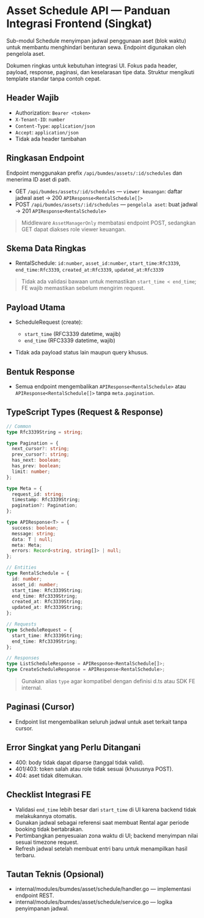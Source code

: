 # Asset Schedule API — Panduan Integrasi Frontend (Singkat)

Sub-modul Schedule menyimpan jadwal penggunaan aset (blok waktu) untuk membantu menghindari benturan sewa. Endpoint digunakan oleh pengelola aset.

Dokumen ringkas untuk kebutuhan integrasi UI. Fokus pada header, payload, response, paginasi, dan keselarasan tipe data. Struktur mengikuti template standar tanpa contoh cepat.

## Header Wajib

- Authorization: `Bearer <token>`
- `X-Tenant-ID`: `number`
- `Content-Type`: `application/json`
- `Accept`: `application/json`
- Tidak ada header tambahan

## Ringkasan Endpoint

Endpoint menggunakan prefix `/api/bumdes/assets/:id/schedules` dan menerima ID aset di path.

- GET `/api/bumdes/assets/:id/schedules` — `viewer keuangan`: daftar jadwal aset → 200 `APIResponse<RentalSchedule[]>`
- POST `/api/bumdes/assets/:id/schedules` — `pengelola aset`: buat jadwal → 201 `APIResponse<RentalSchedule>`

> Middleware `AssetManagerOnly` membatasi endpoint POST, sedangkan GET dapat diakses role viewer keuangan.

## Skema Data Ringkas

- RentalSchedule: `id:number`, `asset_id:number`, `start_time:Rfc3339`, `end_time:Rfc3339`, `created_at:Rfc3339`, `updated_at:Rfc3339`

> Tidak ada validasi bawaan untuk memastikan `start_time < end_time`; FE wajib memastikan sebelum mengirim request.

## Payload Utama

- ScheduleRequest (create):
  - `start_time` (RFC3339 datetime, wajib)
  - `end_time` (RFC3339 datetime, wajib)

- Tidak ada payload status lain maupun query khusus.

## Bentuk Response

- Semua endpoint mengembalikan `APIResponse<RentalSchedule>` atau `APIResponse<RentalSchedule[]>` tanpa `meta.pagination`.

## TypeScript Types (Request & Response)

```ts
// Common
type Rfc3339String = string;

type Pagination = {
  next_cursor?: string;
  prev_cursor?: string;
  has_next: boolean;
  has_prev: boolean;
  limit: number;
};

type Meta = {
  request_id: string;
  timestamp: Rfc3339String;
  pagination?: Pagination;
};

type APIResponse<T> = {
  success: boolean;
  message: string;
  data: T | null;
  meta: Meta;
  errors: Record<string, string[]> | null;
};

// Entities
type RentalSchedule = {
  id: number;
  asset_id: number;
  start_time: Rfc3339String;
  end_time: Rfc3339String;
  created_at: Rfc3339String;
  updated_at: Rfc3339String;
};

// Requests
type ScheduleRequest = {
  start_time: Rfc3339String;
  end_time: Rfc3339String;
};

// Responses
type ListScheduleResponse = APIResponse<RentalSchedule[]>;
type CreateScheduleResponse = APIResponse<RentalSchedule>;
```

> Gunakan alias `type` agar kompatibel dengan definisi d.ts atau SDK FE internal.

## Paginasi (Cursor)

- Endpoint list mengembalikan seluruh jadwal untuk aset terkait tanpa cursor.

## Error Singkat yang Perlu Ditangani

- 400: body tidak dapat diparse (tanggal tidak valid).
- 401/403: token salah atau role tidak sesuai (khususnya POST).
- 404: aset tidak ditemukan.

## Checklist Integrasi FE

- Validasi `end_time` lebih besar dari `start_time` di UI karena backend tidak melakukannya otomatis.
- Gunakan jadwal sebagai referensi saat membuat Rental agar periode booking tidak bertabrakan.
- Pertimbangkan penyesuaian zona waktu di UI; backend menyimpan nilai sesuai timezone request.
- Refresh jadwal setelah membuat entri baru untuk menampilkan hasil terbaru.

## Tautan Teknis (Opsional)

- internal/modules/bumdes/asset/schedule/handler.go — implementasi endpoint REST.
- internal/modules/bumdes/asset/schedule/service.go — logika penyimpanan jadwal.
